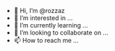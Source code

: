 - 👋 Hi, I’m @rozzaz
- 👀 I’m interested in ...
- 🌱 I’m currently learning ...
- 💞️ I’m looking to collaborate on ...
- 📫 How to reach me ...

<!---
rozzaz/rozzaz is a ✨ special ✨ repository because its `README.md` (this file) appears on your GitHub profile.
You can click the Preview link to take a look at your changes.
--->
